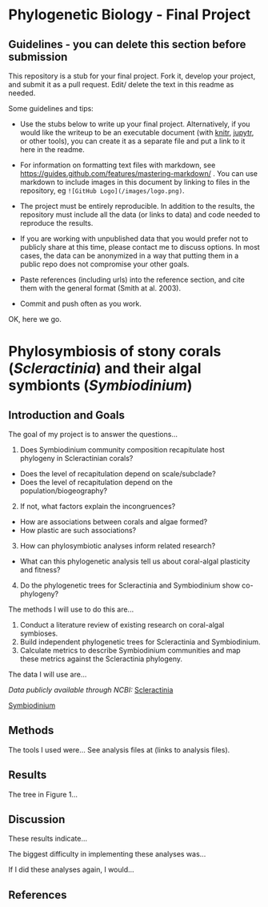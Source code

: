 # Phylogenetic Biology - Final Project

## Guidelines - you can delete this section before submission

This repository is a stub for your final project. Fork it, develop your project, and submit it as a pull request. Edit/ delete the text in this readme as needed.

Some guidelines and tips:

- Use the stubs below to write up your final project. Alternatively, if you would like the writeup to be an executable document (with [knitr](http://yihui.name/knitr/), [jupytr](http://jupyter.org/), or other tools), you can create it as a separate file and put a link to it here in the readme.

- For information on formatting text files with markdown, see https://guides.github.com/features/mastering-markdown/ . You can use markdown to include images in this document by linking to files in the repository, eg `![GitHub Logo](/images/logo.png)`.

- The project must be entirely reproducible. In addition to the results, the repository must include all the data (or links to data) and code needed to reproduce the results.

- If you are working with unpublished data that you would prefer not to publicly share at this time, please contact me to discuss options. In most cases, the data can be anonymized in a way that putting them in a public repo does not compromise your other goals.

- Paste references (including urls) into the reference section, and cite them with the general format (Smith at al. 2003).

- Commit and push often as you work.

OK, here we go.

# Phylosymbiosis of stony corals (*Scleractinia*) and their algal symbionts (*Symbiodinium*)

## Introduction and Goals

The goal of my project is to answer the questions...

1. Does Symbiodinium community composition recapitulate host phylogeny in Scleractinian corals?
  - Does the level of recapitulation depend on scale/subclade?
  - Does the level of recapitulation depend on the population/biogeography?

2. If not, what factors explain the incongruences?
  - How are associations between corals and algae formed?
  - How plastic are such associations?

3. How can phylosymbiotic analyses inform related research?
  - What can this phylogenetic analysis tell us about coral-algal plasticity and fitness?

4. Do the phylogenetic trees for Scleractinia and Symbiodinium show co-phylogeny?

The methods I will use to do this are...

1. Conduct a literature review of existing research on coral-algal symbioses.
2. Build independent phylogenetic trees for Scleractinia and Symbiodinium.
3. Calculate metrics to describe Symbiodinium communities and map these metrics against the Scleractinia phylogeny.

The data I will use are...

*Data publicly available through NCBI:*
[Scleractinia](https://www.ncbi.nlm.nih.gov/Taxonomy/Browser/wwwtax.cgi?mode=Tree&id=6125&lvl=3&keep=1&srchmode=1&unlock)

[Symbiodinium](https://www.ncbi.nlm.nih.gov/Taxonomy/Browser/wwwtax.cgi?mode=Info&id=2949&lvl=3&lin=f&keep=1&srchmode=1&unlock)


## Methods

The tools I used were... See analysis files at (links to analysis files).

## Results

The tree in Figure 1...

## Discussion

These results indicate...

The biggest difficulty in implementing these analyses was...

If I did these analyses again, I would...

## References
